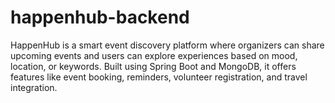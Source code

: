 # happenhub-backend
HappenHub is a smart event discovery platform where organizers can share upcoming events and users can explore experiences based on mood, location, or keywords. Built using Spring Boot and MongoDB, it offers features like event booking, reminders, volunteer registration, and travel integration.

